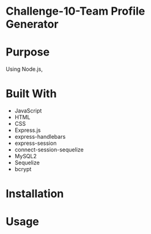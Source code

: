 # Challenge-10-Team Profile Generator
# Purpose
Using Node.js,


# Built With
* JavaScript
* HTML
* CSS
* Express.js
* express-handlebars
* express-session
* connect-session-sequelize
* MySQL2
* Sequelize
* bcrypt

# Installation

# Usage